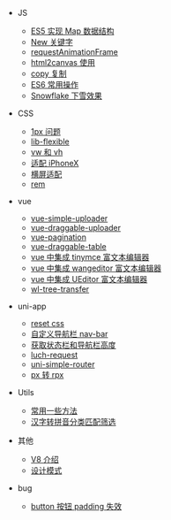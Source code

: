 - JS

  - [ES5 实现 Map 数据结构](js/ES5Map)
  - [New 关键字](js/new)
  - [requestAnimationFrame](js/requestAnimationFrame)
  - [html2canvas 使用](js/html2canvas)
  - [copy 复制](js/copy)
  - [ES6 常用操作](js/skill-es6)
  - [Snowflake 下雪效果](js/Snowflake)

- CSS

  - [1px 问题](css/1px)
  - [lib-flexible](css/lib-flexible)
  - [vw 和 vh](css/vwvh)
  - [适配 iPhoneX](css/适配iPhoneX)
  - [横屏适配](css/横屏适配)
  - [rem](css/rem)

- vue

  - [vue-simple-uploader](vue/vue-simple-uploader)
  - [vue-draggable-uploader](vue/vue-draggable-uploader)
  - [vue-pagination](vue/vue-pagination)
  - [vue-draggable-table](vue/vue-draggable-table)
  - [vue 中集成 tinymce 富文本编辑器](vue/vue-tinymce)
  - [vue 中集成 wangeditor 富文本编辑器](vue/vue-wangeditor)
  - [vue 中集成 UEditor 富文本编辑器](vue/vue-UEditor)
  - [wl-tree-transfer](vue/wl-tree-transfer)

- uni-app

  - [reset css](uniapp/resetcss)
  - [自定义导航栏 nav-bar](uniapp/navbar)
  - [获取状态栏和导航栏高度](uniapp/statusBarAndcustomBar)
  - [luch-request](uniapp/luch-request)
  - [uni-simple-router](uniapp/uni-simple-router)
  - [px 转 rpx](uniapp/pxtorpx)

- Utils

  - [常用一些方法](utils/utils)
  - [汉字转拼音分类匹配筛选](utils/pinyin)

- 其他

  - [V8 介绍](others/v8)
  - [设计模式](others/designPattern)

- bug

  - [button 按钮 padding 失效](bug/button按钮padding失效)

